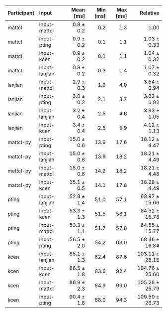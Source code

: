 | Participant | Input | Mean [ms] | Min [ms] | Max [ms] | Relative |
|:---|:---|---:|---:|---:|---:|
| mattcl | input-mattcl | 0.8 ± 0.2 | 0.2 | 1.3 | 1.00 |
| mattcl | input-pting | 0.9 ± 0.2 | 0.1 | 1.1 | 1.03 ± 0.33 |
| mattcl | input-kcen | 0.9 ± 0.2 | 0.1 | 1.1 | 1.04 ± 0.32 |
| mattcl | input-lanjian | 0.9 ± 0.2 | 0.3 | 1.4 | 1.07 ± 0.32 |
| lanjian | input-mattcl | 2.9 ± 0.3 | 1.9 | 4.0 | 3.54 ± 0.94 |
| lanjian | input-pting | 3.0 ± 0.2 | 2.1 | 3.7 | 3.63 ± 0.92 |
| lanjian | input-lanjian | 3.2 ± 0.4 | 2.5 | 4.6 | 3.93 ± 1.05 |
| lanjian | input-kcen | 3.4 ± 0.4 | 2.5 | 5.9 | 4.12 ± 1.13 |
| mattcl-py | input-pting | 15.0 ± 0.6 | 13.9 | 17.6 | 18.12 ± 4.47 |
| mattcl-py | input-lanjian | 15.0 ± 0.6 | 13.9 | 18.2 | 18.21 ± 4.49 |
| mattcl-py | input-mattcl | 15.0 ± 0.6 | 14.2 | 18.2 | 18.21 ± 4.48 |
| mattcl-py | input-kcen | 15.1 ± 0.5 | 14.1 | 17.8 | 18.28 ± 4.49 |
| pting | input-lanjian | 52.8 ± 1.4 | 51.0 | 57.1 | 63.97 ± 15.66 |
| pting | input-kcen | 53.3 ± 1.3 | 51.5 | 58.1 | 64.52 ± 15.78 |
| pting | input-mattcl | 53.3 ± 1.1 | 51.7 | 57.8 | 64.55 ± 15.77 |
| pting | input-pting | 56.5 ± 2.0 | 54.2 | 63.0 | 68.46 ± 16.84 |
| kcen | input-lanjian | 85.1 ± 1.3 | 82.4 | 87.6 | 103.11 ± 25.15 |
| kcen | input-kcen | 86.5 ± 1.8 | 83.6 | 92.4 | 104.76 ± 25.60 |
| kcen | input-mattcl | 86.9 ± 2.3 | 84.9 | 99.0 | 105.28 ± 25.79 |
| kcen | input-pting | 90.4 ± 1.6 | 88.0 | 94.3 | 109.50 ± 26.73 |
